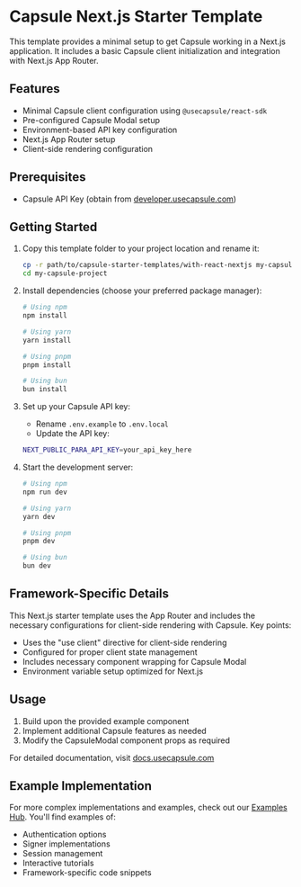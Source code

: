 # Capsule Next.js Starter Template

This template provides a minimal setup to get Capsule working in a Next.js application. It includes a basic Capsule
client initialization and integration with Next.js App Router.

## Features

- Minimal Capsule client configuration using `@usecapsule/react-sdk`
- Pre-configured Capsule Modal setup
- Environment-based API key configuration
- Next.js App Router setup
- Client-side rendering configuration

## Prerequisites

- Capsule API Key (obtain from [developer.usecapsule.com](https://developer.usecapsule.com))

## Getting Started

1. Copy this template folder to your project location and rename it:

   ```bash
   cp -r path/to/capsule-starter-templates/with-react-nextjs my-capsule-project
   cd my-capsule-project
   ```

2. Install dependencies (choose your preferred package manager):

   ```bash
   # Using npm
   npm install

   # Using yarn
   yarn install

   # Using pnpm
   pnpm install

   # Using bun
   bun install
   ```

3. Set up your Capsule API key:

   - Rename `.env.example` to `.env.local`
   - Update the API key:

   ```bash
   NEXT_PUBLIC_PARA_API_KEY=your_api_key_here
   ```

4. Start the development server:

   ```bash
   # Using npm
   npm run dev

   # Using yarn
   yarn dev

   # Using pnpm
   pnpm dev

   # Using bun
   bun dev
   ```

## Framework-Specific Details

This Next.js starter template uses the App Router and includes the necessary configurations for client-side rendering
with Capsule. Key points:

- Uses the "use client" directive for client-side rendering
- Configured for proper client state management
- Includes necessary component wrapping for Capsule Modal
- Environment variable setup optimized for Next.js

## Usage

1. Build upon the provided example component
2. Implement additional Capsule features as needed
3. Modify the CapsuleModal component props as required

For detailed documentation, visit [docs.usecapsule.com](https://docs.usecapsule.com)

## Example Implementation

For more complex implementations and examples, check out our
[Examples Hub](https://github.com/capsule-org/Examples-Hub/). You'll find examples of:

- Authentication options
- Signer implementations
- Session management
- Interactive tutorials
- Framework-specific code snippets
